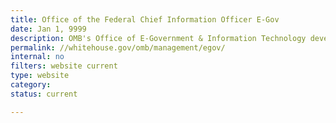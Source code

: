 ```yaml
---
title: Office of the Federal Chief Information Officer E-Gov
date: Jan 1, 9999
description: OMB's Office of E-Government & Information Technology develops and provides direction in the use of Internet-based technologies
permalink: //whitehouse.gov/omb/management/egov/
internal: no
filters: website current
type: website
category:
status: current

---
```

